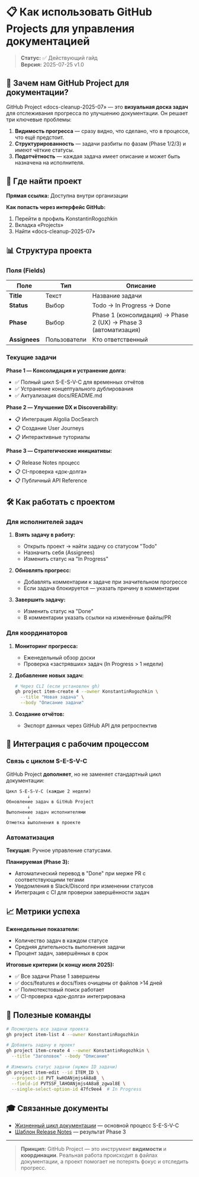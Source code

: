 # 📋 Как использовать GitHub Projects для управления документацией

> **Статус:** ✅ Действующий гайд  
> **Версия:** 2025-07-25 v1.0

## 🎯 Зачем нам GitHub Project для документации?

GitHub Project «docs-cleanup-2025-07» — это **визуальная доска задач** для отслеживания прогресса по улучшению документации. Он решает три ключевые проблемы:

1. **Видимость прогресса** — сразу видно, что сделано, что в процессе, что ещё предстоит.
2. **Структурированность** — задачи разбиты по фазам (Phase 1/2/3) и имеют чёткие статусы.
3. **Подотчётность** — каждая задача имеет описание и может быть назначена на исполнителя.

## 🔗 Где найти проект

**Прямая ссылка:** Доступна внутри организации

**Как попасть через интерфейс GitHub:**

1. Перейти в профиль KonstantinRogozhkin
2. Вкладка «Projects»
3. Найти «docs-cleanup-2025-07»

## 📊 Структура проекта

### Поля (Fields)

| Поле          | Тип          | Описание                                                        |
| ------------- | ------------ | --------------------------------------------------------------- |
| **Title**     | Текст        | Название задачи                                                 |
| **Status**    | Выбор        | Todo → In Progress → Done                                       |
| **Phase**     | Выбор        | Phase 1 (консолидация) → Phase 2 (UX) → Phase 3 (автоматизация) |
| **Assignees** | Пользователи | Кто ответственный                                               |

### Текущие задачи

**Phase 1 — Консолидация и устранение долга:**

- ✅ Полный цикл S-E-S-V-C для временных отчётов
- ✅ Устранение концептуального дублирования
- ✅ Актуализация docs/README.md

**Phase 2 — Улучшение DX и Discoverability:**

- 📋 Интеграция Algolia DocSearch
- 📋 Создание User Journeys
- 📋 Интерактивные туториалы

**Phase 3 — Стратегические инициативы:**

- 📋 Release Notes процесс
- 📋 CI-проверка «док-долга»
- 📋 Публичный API Reference

## 🛠️ Как работать с проектом

### Для исполнителей задач

1. **Взять задачу в работу:**

   - Открыть проект → найти задачу со статусом "Todo"
   - Назначить себя (Assignees)
   - Изменить статус на "In Progress"

2. **Обновлять прогресс:**

   - Добавлять комментарии к задаче при значительном прогрессе
   - Если задача блокируется — указать причину в комментарии

3. **Завершить задачу:**
   - Изменить статус на "Done"
   - В комментарии указать ссылки на изменённые файлы/PR

### Для координаторов

1. **Мониторинг прогресса:**

   - Еженедельный обзор доски
   - Проверка «застрявших» задач (In Progress > 1 недели)

2. **Добавление новых задач:**

   ```bash
   # Через CLI (если установлен gh)
   gh project item-create 4 --owner KonstantinRogozhkin \
     --title "Новая задача" \
     --body "Описание задачи"
   ```

3. **Создание отчётов:**
   - Экспорт данных через GitHub API для ретроспектив

## 🔄 Интеграция с рабочим процессом

### Связь с циклом S-E-S-V-C

GitHub Project **дополняет**, но не заменяет стандартный цикл документации:

```
Цикл S-E-S-V-C (каждые 2 недели)
        ↓
Обновление задач в GitHub Project
        ↓
Выполнение задач исполнителями
        ↓
Отметка выполнения в проекте
```

### Автоматизация

**Текущая:** Ручное управление статусами.

**Планируемая (Phase 3):**

- Автоматический перевод в "Done" при мерже PR с соответствующими тегами
- Уведомления в Slack/Discord при изменении статусов
- Интеграция с CI для проверки завершённости задач

## 📈 Метрики успеха

**Еженедельные показатели:**

- Количество задач в каждом статусе
- Средняя длительность выполнения задачи
- Процент задач, завершённых в срок

**Итоговые критерии (к концу июля 2025):**

- ✅ Все задачи Phase 1 завершены
- ✅ docs/features и docs/fixes очищены от файлов >14 дней
- ✅ Полнотекстовый поиск работает
- ✅ CI-проверка «док-долга» интегрирована

## 🔧 Полезные команды

```bash
# Посмотреть все задачи проекта
gh project item-list 4 --owner KonstantinRogozhkin

# Добавить задачу в проект
gh project item-create 4 --owner KonstantinRogozhkin \
  --title "Заголовок" --body "Описание"

# Изменить статус задачи (нужен ID задачи)
gh project item-edit --id ITEM_ID \
  --project-id PVT_kwHOANjmjs4A8aB_ \
  --field-id PVTSSF_lAHOANjmjs4A8aB_zgwal8E \
  --single-select-option-id 47fc9ee4  # In Progress
```

## 🎓 Связанные документы

- [Жизненный цикл документации](/contributing/documentation-lifecycle) — основной процесс S-E-S-V-C
- [Шаблон Release Notes](https://github.com/neira-org/neira-super-app-2/tree/main/templates/release-note-template) — результат Phase 3


---

> **Принцип:** GitHub Project — это инструмент **видимости** и **координации**. Реальная работа происходит в файлах документации, а проект помогает не потерять фокус и отследить прогресс.
